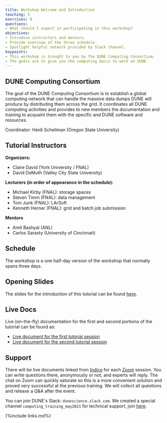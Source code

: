 ```yaml
---
title: Workshop Welcome and Introduction 
teaching: 5
exercises: 0
questions:
- What should I expect in participating in this workshop?
objectives:  
- Introduce instructors and mentors.
- Provide overview of the three schedule.
- Spotlight helpful network provided by Slack channel.
keypoints:
- This workshop is brought to you by the DUNE Computing Consortium.
- The goals are to give you the computing basis to work on DUNE.
---
```

## DUNE Computing Consortium

The goal of the DUNE Computing Consortium is to establish a global computing network that can handle the massive data dumps DUNE will produce by distributing them across the grid. It coordinates all DUNE computing activities and provides to new members the documentation and training to acquaint them with the specific and DUNE software and resources.

Coordinator: Heidi Schellman (Oregon State University)


<!--
## Welcome Session Video

<center>
<iframe width="560" height="315" src="https://www.youtube.com/embed/2Vg4kXcxzCs" title="DUNE Computing Tutorial May 2021 Welcome" frameborder="0" allow="accelerometer; autoplay; clipboard-write; encrypted-media; gyroscope; picture-in-picture" allowfullscreen></iframe>
</center>-->

## Tutorial Instructors

**Organizers:**
- Claire David (York University / FNAL)
- David DeMuth (Valley City State University)

**Lecturers (in order of appearance in the schedule):**
- Michael Kirby (FNAL): storage spaces
- Steven Timm (FNAL): data management 
- Tom Junk (FNAL): LArSoft
- Kenneth Herner (FNAL): grid and batch job submission

**Mentors**
- Amit Bashyal (ANL)
- Carlos Sarasty (University of Cincinnati)

## Schedule

The workshop is a one half-day version of the workshop that normally spans three days.

<!--{%include figure.html url="" max-width="75%"
   file="/fig/Schedule_computing_training_202105.png"
   alt="May 2021 Workshop Schedule" caption="May 2021 Workshop Schedule" %}-->

## Opening Slides

The slides for the introduction of this tutorial can be found [here][intro-slides].

## Live Docs

Live (on-the-fly) documentation for the first and second portions of the tutorial can be found as:
- [Live document for the first tutorial session][live-doc-tutorial1]
- [Live document for the second tutorial session][live-doc-tutorial2]

## Support

There will be live documents linked from [Indico][indico-event-link] for each [Zoom][zoom-link] session. You can write questions there, anonymously or not, and experts will reply. The chat on Zoom can quickly saturate so this is a more convenient solution and proved very successful at the previous training. We will collect all questions and release a Q&A after the event.

You can join DUNE's Slack: `dunescience.slack.com`. We created a special channel `computing_training_may2021` for technical support, join [here][slack-join-link].


[indico-event-link]: https://indico.fnal.gov/event/51991/
[slack-join-link]: https://join.slack.com/share/zt-q6y8w1ya-4U3kYPtxWhRR3Qd7wELQuQ 
[zoom-link]: https://fnal.zoom.us/j/92485343519
[intro-slides]: https://docs.google.com/presentation/d/1bwMKMVJ4MDGlf1pq3nmGZ6h8y3gyOOUBhRVLwfTc5Gw/edit?usp=sharing
[live-doc-tutorial1]: https://docs.google.com/document/d/12CjFzfyZ-cbrI0AaD-cwgGcrfW14QKCPaiMfKnQyDC8/edit?usp=sharing 
[live-doc-tutorial2]: https://docs.google.com/document/d/1-WyLpobW7dwZZ4D2IZa79k1ry1dv2AdsyxrG5aByfT4/edit

{%include links.md%} 
